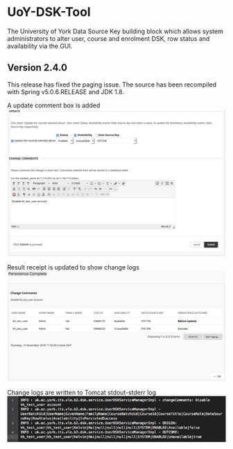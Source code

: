 # UoY-DSK-Tool
The University of York Data Source Key building block which allows system administrators to alter user, course and enrolment DSK, row status and availability via the GUI.

## Version 2.4.0
This release has fixed the paging issue. The source has been recompiled with Spring v5.0.6.RELEASE and JDK 1.8.

A update comment box is added
![Alt text](york-dsk-2.4.0-change-comment.png?raw=true "screenshot")

Result receipt is updated to show change logs
![Alt text](york-dsk-2.4.0-result-log.png?raw=true "screenshot")

Change logs are written to Tomcat stdout-stderr log
![Alt text](york-dsk-2.4.0-stdout-stderr.png?raw=true "screenshot")
